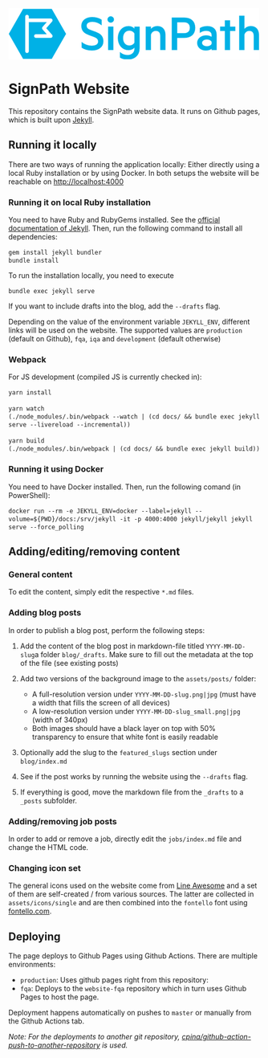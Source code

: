 [![SignPath logo](./docs/assets/logo_signpath_500.png)](https://about.signpath.io)

# SignPath Website

This repository contains the SignPath website data. It runs on Github pages, which is built upon [Jekyll](https://jekyllrb.com).

## Running it locally
There are two ways of running the application locally: Either directly using a local Ruby installation or by using Docker. In both setups the website will be reachable on [http://localhost:4000](http://localhost:4000)

### Running it on local Ruby installation
You need to have Ruby and RubyGems installed. See the [official documentation of Jekyll](https://jekyllrb.com/docs/installation/).
Then, run the following command to install all dependencies:

	gem install jekyll bundler
	bundle install

To run the installation locally, you need to execute

	bundle exec jekyll serve

If you want to include drafts into the blog, add the `--drafts` flag.

Depending on the value of the environment variable `JEKYLL_ENV`, different links will be used on the website. The supported values are `production` (default on Github), `fqa`, `iqa` and `development` (default otherwise)

### Webpack
For JS development (compiled JS is currently checked in):

	yarn install

	yarn watch
	(./node_modules/.bin/webpack --watch | (cd docs/ && bundle exec jekyll serve --livereload --incremental))

	yarn build
	(./node_modules/.bin/webpack | (cd docs/ && bundle exec jekyll build))


### Running it using Docker
You need to have Docker installed.
Then, run the following comand (in PowerShell):

	docker run --rm -e JEKYLL_ENV=docker --label=jekyll --volume=${PWD}/docs:/srv/jekyll -it -p 4000:4000 jekyll/jekyll jekyll serve --force_polling

## Adding/editing/removing content

### General content

To edit the content, simply edit the respective `*.md` files.

### Adding blog posts

In order to publish a blog post, perform the following steps:

1. Add the content of the blog post in markdown-file titled `YYYY-MM-DD-slug`a folder `blog/_drafts`. Make sure to fill out the metadata at the top of the file (see existing posts)
2. Add two versions of the background image to the `assets/posts/` folder:
 	
 	* A full-resolution version under `YYYY-MM-DD-slug.png|jpg` (must have a width that fills the screen of all devices)
 	* A low-resolution version under `YYYY-MM-DD-slug_small.png|jpg` (width of 340px)
 	* Both images should have a black layer on top with 50% transparency to ensure that white font is easily readable
3. Optionally add the slug to the `featured_slugs` section under `blog/index.md`
4. See if the post works by running the website using the `--drafts` flag.
5. If everything is good, move the markdown file from the `_drafts` to a `_posts` subfolder.

### Adding/removing job posts

In order to add or remove a job, directly edit the `jobs/index.md` file and change the HTML code.

### Changing icon set

The general icons used on the website come from [Line Awesome](https://icons8.com/line-awesome) and a set of them are self-created / from various sources. The latter are collected in `assets/icons/single` and are then combined into the `fontello` font using [fontello.com](http://fontello.com/).

## Deploying

The page deploys to Github Pages using Github Actions. There are multiple environments:

* `production`: Uses github pages right from this repository:
* `fqa`: Deploys to the `website-fqa` repository which in turn uses Github Pages to host the page. 

Deployment happens automatically on pushes to `master` or manually from the Github Actions tab.

_Note: For the deployments to another git repository, [cpina/github-action-push-to-another-repository](https://github.com/marketplace/actions/push-directory-to-another-repository) is used._